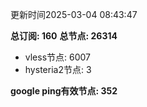 更新时间2025-03-04 08:43:47

**总订阅: 160**
**总节点: 26314**
- vless节点: 6007
- hysteria2节点: 3

**google ping有效节点: 352**
